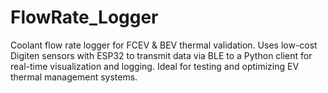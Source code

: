 # FlowRate_Logger
Coolant flow rate logger for FCEV &amp; BEV thermal validation. Uses low-cost Digiten sensors with ESP32 to transmit data via BLE to a Python client for real-time visualization and logging. Ideal for testing and optimizing EV thermal management systems.
